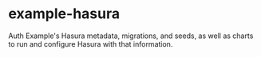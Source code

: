 # example-hasura

Auth Example's Hasura metadata, migrations, and seeds, as well as charts to run and configure Hasura with that information.